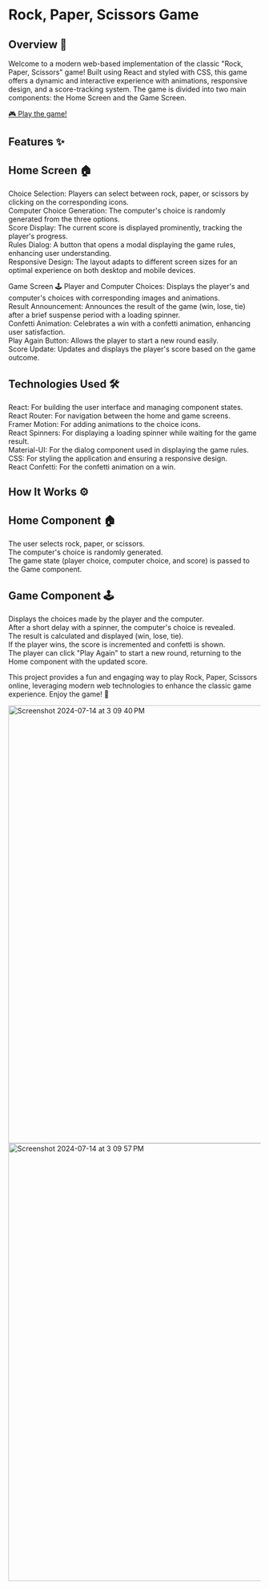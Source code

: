 # Rock, Paper, Scissors Game 
## Overview 🌟
Welcome to a modern web-based implementation of the classic "Rock, Paper, Scissors" game! Built using React and styled with CSS, this game offers a dynamic and interactive experience with animations, responsive design, and a score-tracking system. The game is divided into two main components: the Home Screen and the Game Screen.

[🎮 Play the game!](https://mythilik908.github.io/rock-papers-scissors/)

## Features ✨
## Home Screen 🏠

Choice Selection: Players can select between rock, paper, or scissors by clicking on the corresponding icons. <br>
Computer Choice Generation: The computer's choice is randomly generated from the three options. <br>
Score Display: The current score is displayed prominently, tracking the player's progress. <br>
Rules Dialog: A button that opens a modal displaying the game rules, enhancing user understanding. <br>
Responsive Design: The layout adapts to different screen sizes for an optimal experience on both desktop and mobile devices. <br>

Game Screen 🕹️
Player and Computer Choices: Displays the player's and computer's choices with corresponding images and animations. <br>
Result Announcement: Announces the result of the game (win, lose, tie) after a brief suspense period with a loading spinner. <br>
Confetti Animation: Celebrates a win with a confetti animation, enhancing user satisfaction. <br>
Play Again Button: Allows the player to start a new round easily. <br>
Score Update: Updates and displays the player's score based on the game outcome. <br>
 
## Technologies Used 🛠️
React: For building the user interface and managing component states. <br>
React Router: For navigation between the home and game screens. <br>
Framer Motion: For adding animations to the choice icons. <br>
React Spinners: For displaying a loading spinner while waiting for the game result. <br>
Material-UI: For the dialog component used in displaying the game rules. <br>
CSS: For styling the application and ensuring a responsive design. <br>
React Confetti: For the confetti animation on a win. <br>

## How It Works ⚙️
## Home Component 🏠
The user selects rock, paper, or scissors.  <br>
The computer's choice is randomly generated.  <br>
The game state (player choice, computer choice, and score) is passed to the Game component.  <br>

## Game Component 🕹️
Displays the choices made by the player and the computer.  <br>
After a short delay with a spinner, the computer's choice is revealed.  <br>
The result is calculated and displayed (win, lose, tie).  <br>
If the player wins, the score is incremented and confetti is shown.  <br>
The player can click "Play Again" to start a new round, returning to the Home component with the updated score.  <br>

This project provides a fun and engaging way to play Rock, Paper, Scissors online, leveraging modern web technologies to enhance the classic game experience. Enjoy the game! 🥳

<img width="873" alt="Screenshot 2024-07-14 at 3 09 40 PM" src="https://github.com/user-attachments/assets/9d4f1488-35ed-4f12-80f7-7c7c7ad29693">

<img width="873" alt="Screenshot 2024-07-14 at 3 09 57 PM" src="https://github.com/user-attachments/assets/00568304-091a-4d1e-a0d7-1ff412e7a6da">




